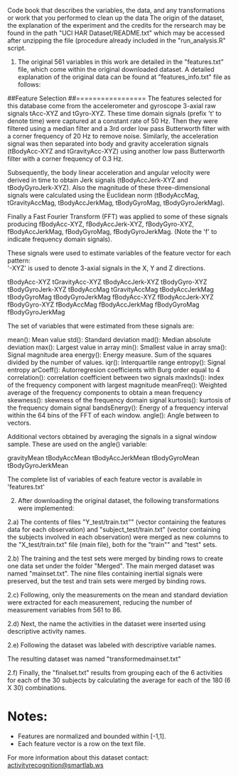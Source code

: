 Code book that describes the variables, the data, and any transformations or work that you performed to clean up the data 
The origin of the dataset, the explanation of the experiment and the credits for the rersearch may be found in the path "UCI HAR Dataset/README.txt" which may be accessed after unzipping the file (procedure already included in the "run_analysis.R" script.

1) The original 561 variables in this work are detailed in the "features.txt" file, which come within the original downloaded dataset.  A detailed explanation of the original data can be found at "features_info.txt" file as follows:

##Feature Selection 
##=================
The features selected for this database come from the accelerometer and gyroscope 3-axial raw signals tAcc-XYZ and tGyro-XYZ. These time domain signals (prefix 't' to denote time) were captured at a constant rate of 50 Hz. Then they were filtered using a median filter and a 3rd order low pass Butterworth filter with a corner frequency of 20 Hz to remove noise. Similarly, the acceleration signal was then separated into body and gravity acceleration signals (tBodyAcc-XYZ and tGravityAcc-XYZ) using another low pass Butterworth filter with a corner frequency of 0.3 Hz. 

Subsequently, the body linear acceleration and angular velocity were derived in time to obtain Jerk signals (tBodyAccJerk-XYZ and tBodyGyroJerk-XYZ). Also the magnitude of these three-dimensional signals were calculated using the Euclidean norm (tBodyAccMag, tGravityAccMag, tBodyAccJerkMag, tBodyGyroMag, tBodyGyroJerkMag). 

Finally a Fast Fourier Transform (FFT) was applied to some of these signals producing fBodyAcc-XYZ, fBodyAccJerk-XYZ, fBodyGyro-XYZ, fBodyAccJerkMag, fBodyGyroMag, fBodyGyroJerkMag. (Note the 'f' to indicate frequency domain signals). 

These signals were used to estimate variables of the feature vector for each pattern:  
'-XYZ' is used to denote 3-axial signals in the X, Y and Z directions.

tBodyAcc-XYZ
tGravityAcc-XYZ
tBodyAccJerk-XYZ
tBodyGyro-XYZ
tBodyGyroJerk-XYZ
tBodyAccMag
tGravityAccMag
tBodyAccJerkMag
tBodyGyroMag
tBodyGyroJerkMag
fBodyAcc-XYZ
fBodyAccJerk-XYZ
fBodyGyro-XYZ
fBodyAccMag
fBodyAccJerkMag
fBodyGyroMag
fBodyGyroJerkMag

The set of variables that were estimated from these signals are: 

mean(): Mean value
std(): Standard deviation
mad(): Median absolute deviation 
max(): Largest value in array
min(): Smallest value in array
sma(): Signal magnitude area
energy(): Energy measure. Sum of the squares divided by the number of values. 
iqr(): Interquartile range 
entropy(): Signal entropy
arCoeff(): Autorregresion coefficients with Burg order equal to 4
correlation(): correlation coefficient between two signals
maxInds(): index of the frequency component with largest magnitude
meanFreq(): Weighted average of the frequency components to obtain a mean frequency
skewness(): skewness of the frequency domain signal 
kurtosis(): kurtosis of the frequency domain signal 
bandsEnergy(): Energy of a frequency interval within the 64 bins of the FFT of each window.
angle(): Angle between to vectors.

Additional vectors obtained by averaging the signals in a signal window sample. These are used on the angle() variable:

gravityMean
tBodyAccMean
tBodyAccJerkMean
tBodyGyroMean
tBodyGyroJerkMean

The complete list of variables of each feature vector is available in 'features.txt'

2) After downloading the original dataset, the following transformations were implemented:

2.a) The contents of files "Y_test/train.txt"" (vector containing the features data for each observation) and "subject_test/train.txt" (vector containing the subjects involved in each observation) were merged as new columns to the "X_test/train.txt" file (main file), both for the "train"" and "test" sets. 

2.b) The training and the test sets were merged by binding rows to create one data set under the folder "Merged".
The main merged dataset was named "mainset.txt".  The nine files containing inertial signals were preserved, but the test and train sets were merged by binding rows. 

2.c) Following, only the measurements on the mean and standard deviation were extracted for each measurement, reducing the number of measurement variables from 561 to 86. 

2.d) Next, the name the activities in the dataset were inserted using descriptive activity names.

2.e) Following the dataset was labeled with descriptive variable names. 

The resulting dataset was named "transformedmainset.txt"

2.f) Finally, the "finalset.txt" results from grouping each of the 6 activities for each of the 30 subjects by calculating the average for each of the 180 (6 X 30) combinations.


Notes: 
======
- Features are normalized and bounded within [-1,1].
- Each feature vector is a row on the text file.

For more information about this dataset contact: activityrecognition@smartlab.ws
